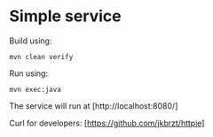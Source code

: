 # Simple service

Build using:

    mvn clean verify

Run using:

    mvn exec:java

The service will run at [http://localhost:8080/]

Curl for developers: [https://github.com/jkbrzt/httpie]
